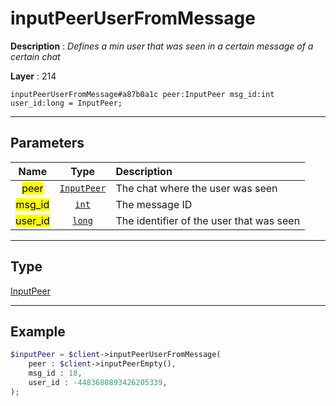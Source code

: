 # inputPeerUserFromMessage

**Description** : *Defines a min user that was seen in a certain message of a certain chat*

**Layer** : 214

```tl
inputPeerUserFromMessage#a87b0a1c peer:InputPeer msg_id:int user_id:long = InputPeer;
```

---

## Parameters

| Name | Type | Description |
| :---: | :---: | :--- |
| <mark>peer</mark> | [`InputPeer`](type/InputPeer) | The chat where the user was seen |
| <mark>msg_id</mark> | [`int`](type/int) | The message ID |
| <mark>user_id</mark> | [`long`](type/long) | The identifier of the user that was seen |

---

## Type

[InputPeer](type/InputPeer)

---

## Example

```php
$inputPeer = $client->inputPeerUserFromMessage(
	peer : $client->inputPeerEmpty(),
	msg_id : 18,
	user_id : -4483680893426205339,
);
```